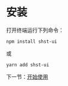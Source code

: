 # 安装

打开终端运行下列命令：

```
npm install shst-ui
```

或

```
yarn add shst-ui
```

下一节：[开始使用](#/doc/get-start)